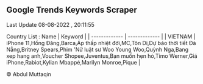 

## Google Trends Keywords Scraper 
 
Last Update 08-08-2022 , 20:11:55

Country List :
 Name  | Keyword |
| ------------- | ------------- |
| VIETNAM | iPhone 11,Hồng Đăng,Barca,Áp thấp nhiệt đới,MC,Tôn Di,Dự báo thời tiết Đà Nẵng,Britney Spears,Phim 'Nữ luật sư Woo Young Woo,Quỳnh Nga,Bang xep hang anh,Voucher Shopee,Juventus,Bạn muốn hẹn hò,Timo Werner,Giá iPhone,Rabiot,Kylian Mbappé,Marilyn Monroe,Pique |



© Abdul Muttaqin 
